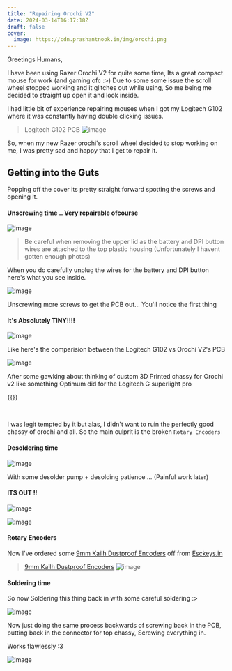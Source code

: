 ```yaml
---
title: "Repairing Orochi V2"
date: 2024-03-14T16:17:18Z
draft: false
cover:
  image: https://cdn.prashantnook.in/img/orochi.png
---
```


Greetings Humans,

I have been using Razer Orochi V2 for quite some time, Its a great compact mouse for work (and gaming ofc :>) Due to some some issue the scroll wheel stopped working and it glitches out while using, So me being me decided to straight up open it and look inside.

I had little bit of experience repairing mouses when I got my Logitech G102 where it was constantly having double clicking issues.

> Logitech G102 PCB
![image](https://github.com/itspacchu/static_dump/assets/37984032/9ad2c669-c7b2-4dbe-a064-2e284944f38d)

So, when my new Razer orochi's scroll wheel decided to stop working on me, I was pretty sad and happy that I get to repair it.

## Getting into the Guts

Popping off the cover its pretty straight forward spotting the screws and opening it.

#### Unscrewing time .. Very repairable ofcourse

![image](https://github.com/itspacchu/static_dump/assets/37984032/1ac9845e-59a7-4217-b6f3-c758bfa602fa)

> Be careful when removing the upper lid as the battery and DPI button wires are attached to the top plastic housing (Unfortunately I havent gotten enough photos)

When you do carefully unplug the wires for the battery and DPI button here's what you see inside.

![image](https://github.com/itspacchu/static_dump/assets/37984032/738662eb-26c6-42af-ba83-b0236981f6cf)

Unscrewing more screws to get the PCB out... You'll notice the first thing

#### It's Absolutely TINY!!!!

![image](https://github.com/itspacchu/static_dump/assets/37984032/28faca0e-fcd6-4e9a-b6eb-f96cedbcefcc)

Like here's the comparision between the Logitech G102 vs Orochi V2's PCB

![image](https://github.com/itspacchu/static_dump/assets/37984032/83ac99c4-2700-4bfd-840a-e0eac30b009f)

After some gawking about thinking of custom 3D Printed chassy for Orochi v2 like something Optimum did for the Logitech G superlight pro

{{<youtube xvz8KjCpdLE>}}

<br>

I was legit tempted by it but alas, I didn't want to ruin the perfectly good chassy of orochi and all. So the main culprit is the broken `Rotary Encoders`

#### Desoldering time

![image](https://github.com/itspacchu/static_dump/assets/37984032/2c6071d3-7a95-4fae-830a-234fa73fe326)

With some desolder pump + desolding patience ... (Painful work later)

#### ITS OUT !! 

![image](https://github.com/itspacchu/static_dump/assets/37984032/fbc6e1fc-96fa-4cf6-98e3-0bd9ff59c4de)

![image](https://github.com/itspacchu/static_dump/assets/37984032/811b2b19-5138-4e6e-9aca-67531a10942c)

#### Rotary Encoders

Now I've ordered some [9mm Kailh Dustproof Encoders](https://www.esckey.in/collections/kailh/products/kailh-dustproof-9mm-encoder?variant=46840804278545) off from [Esckeys.in](https://esckeys.in)

> [9mm Kailh Dustproof Encoders](https://www.esckey.in/collections/kailh/products/kailh-dustproof-9mm-encoder?variant=46840804278545)
![image](https://github.com/itspacchu/static_dump/assets/37984032/ef1ca4dd-6202-4b10-afde-ef30b4c8016b)


#### Soldering time 

So now Soldering this thing back in with some careful soldering :>

![image](https://github.com/itspacchu/static_dump/assets/37984032/e92ae5b5-11d9-4702-a077-674d281290d9)

Now just doing the same process backwards of screwing back in the PCB, putting back in the connector for top chassy, Screwing everything in.

Works flawlessly :3

![image](https://github.com/itspacchu/static_dump/assets/37984032/94b0436f-f89b-4e60-956d-be640a4467ca)